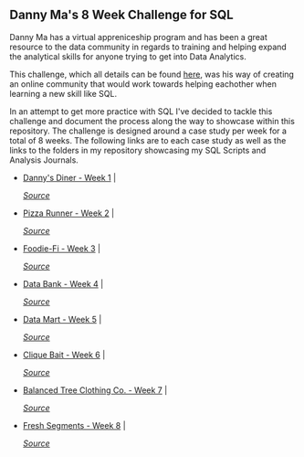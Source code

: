 ## Danny Ma's 8 Week Challenge for SQL

Danny Ma has a virtual appreniceship program and has been a great resource to the data community in regards to training and helping expand the analytical skills for anyone trying to get into Data Analytics. 

This challenge, which all details can be found [here](https://8weeksqlchallenge.com/getting-started/), was his way of creating an online community that would work towards helping eachother when learning a new skill like SQL. 

In an attempt to get more practice with SQL I've decided to tackle this challenge and document the process along the way to showcase within this repository. The challenge is designed around a case study per week for a total of 8 weeks. The following links are to each case study as well as the links to the folders in my repository showcasing my SQL Scripts and Analysis Journals. 

* [Danny's Diner - Week 1]() | 

     *[Source](https://8weeksqlchallenge.com/case-study-1/)*
* [Pizza Runner - Week 2]() | 

     *[Source](https://8weeksqlchallenge.com/case-study-2/)*
* [Foodie-Fi - Week 3]() | 

     *[Source](https://8weeksqlchallenge.com/case-study-3/)*
* [Data Bank - Week 4]() | 

     *[Source](https://8weeksqlchallenge.com/case-study-4/)*
* [Data Mart - Week 5]() | 

     *[Source](https://8weeksqlchallenge.com/case-study-5/)*
* [Clique Bait - Week 6]() | 

     *[Source](https://8weeksqlchallenge.com/case-study-6/)*
* [Balanced Tree Clothing Co. - Week 7]() | 

     *[Source](https://8weeksqlchallenge.com/case-study-7/)*
* [Fresh Segments - Week 8]() | 

     *[Source](https://8weeksqlchallenge.com/case-study-8/)*